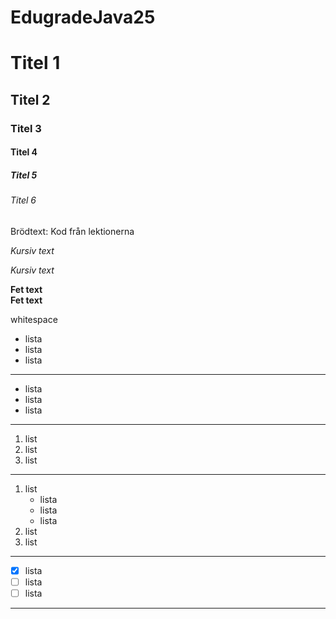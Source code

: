 # EdugradeJava25

# Titel 1

## Titel 2

### Titel 3

#### Titel 4

##### Titel 5

###### Titel 6

Brödtext: Kod från lektionerna

_Kursiv text_

*Kursiv text*

__Fet text__  
**Fet text**

whitespace

- lista
- lista
- lista

---

* lista
* lista
* lista

---

1. list
2. list
3. list

---

1. list
    * lista
    * lista
    * lista
2. list
3. list

---

- [x] lista
- [ ] lista
- [ ] lista

---

